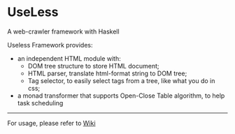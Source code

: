 # UseLess
A web-crawler framework with Haskell

Useless Framework provides:
- an independent HTML module with:
    - DOM tree structure to store HTML document;
    - HTML parser, translate html-format string to DOM tree;
    - Tag selector, to easily select tags from a tree, like what you do in css;
- a monad transformer that supports Open-Close Table algorithm, to help task scheduling

--------
For usage, please refer to [Wiki](https://github.com/SnowWalkerJ/UseLess/wiki)
